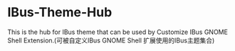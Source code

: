 # IBus-Theme-Hub
This is the hub for IBus theme that can be used by Customize IBus GNOME Shell Extension.(可被自定义IBus GNOME Shell 扩展使用的IBus主题集合)
